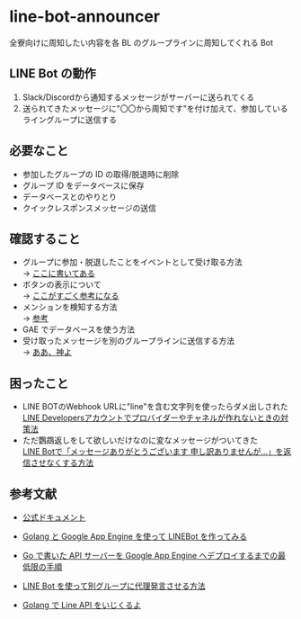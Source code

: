 # line-bot-announcer

全寮向けに周知したい内容を各 BL のグループラインに周知してくれる Bot

## LINE Bot の動作

1. Slack/Discordから通知するメッセージがサーバーに送られてくる
2. 送られてきたメッセージに"〇〇から周知です"を付け加えて、参加しているライングループに送信する

## 必要なこと

- 参加したグループの ID の取得/脱退時に削除
- グループ ID をデータベースに保存
- データベースとのやりとり
- クイックレスポンスメッセージの送信

## 確認すること

- グループに参加・脱退したことをイベントとして受け取る方法  
  -> [ここに書いてある](https://developers.line.biz/ja/reference/messaging-api/#join-event)
- ボタンの表示について  
  -> [ここがすごく参考になる](https://blog.kazu634.com/labs/golang/2019-02-23-line-sdk-go/)
- メンションを検知する方法  
  -> [参考](https://www.nowsprinting.com/entry/2017/10/01/005607)
- GAE でデータベースを使う方法
- 受け取ったメッセージを別のグループラインに送信する方法  
  -> [ああ、神よ](https://developers.line.biz/ja/reference/messaging-api/#send-push-message)

## 困ったこと

- LINE BOTのWebhook URLに"line"を含む文字列を使ったらダメ出しされた  
  [LINE Developersアカウントでプロバイダーやチャネルが作れないときの対策法](https://qiita.com/hidehiro98/items/4265f42de8e39cb241b6)
- ただ鸚鵡返しをして欲しいだけなのに変なメッセージがついてきた  
  [LINE Botで「メッセージありがとうございます 申し訳ありませんが...」を返信させなくする方法](https://www.virtual-surfer.com/entry/2018/07/22/190000)

## 参考文献

- [公式ドキュメント](https://godoc.org/github.com/line/line-bot-sdk-go/linebot)

- [Golang と Google App Engine を使って LINEBot を作ってみる](https://qiita.com/moja0316/items/a726ef746476fe470a66)
- [Go で書いた API サーバーを Google App Engine へデプロイするまでの最低限の手順](https://qiita.com/croquette0212/items/1e9df0f25f69b97d06e2)
- [LINE Bot を使って別グループに代理発言させる方法](https://arukayies.com/gas/line_bot/speak-on-behalf)
- [Golang で Line API をいじくるよ](https://blog.kazu634.com/labs/golang/2019-02-23-line-sdk-go/)
